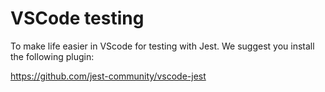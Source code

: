 # VSCode testing

To make life easier in VScode for testing with Jest.
We suggest you install the following plugin:

https://github.com/jest-community/vscode-jest